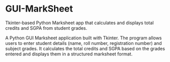 # GUI-MarkSheet
Tkinter-based Python Marksheet app that calculates and displays total credits and SGPA from student grades.


A Python GUI Marksheet application built with Tkinter. The program allows users to enter student details (name, roll number, registration number) and subject grades. It calculates the total credits and SGPA based on the grades entered and displays them in a structured marksheet format.
